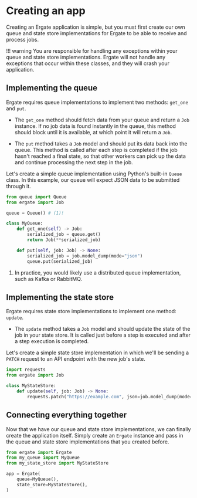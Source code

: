 # Creating an app

Creating an Ergate application is simple, but you must first create our own queue and state store implementations for Ergate to be able to receive and process jobs.


!!! warning
    You are responsible for handling any exceptions within your queue and state store implementations. Ergate will not handle any exceptions that occur within these classes, and they will crash your application.

## Implementing the queue

Ergate requires queue implementations to implement two methods: `get_one` and `put`.

- The `get_one` method should fetch data from your queue and return a `Job` instance. If no job data is found instantly in the queue, this method should block until it is available, at which point it will return a `Job`.

- The `put` method takes a `Job` model and should put its data back into the queue. This method is called after each step is completed if the job hasn't reached a final state, so that other workers can pick up the data and continue processing the next step in the job.

Let's create a simple queue implementation using Python's built-in `Queue` class. In this example, our queue will expect JSON data to be submitted through it.

```py title="my_queue.py"
from queue import Queue
from ergate import Job

queue = Queue() # (1)!

class MyQueue:
    def get_one(self) -> Job:
        serialized_job = queue.get()
        return Job(**serialized_job)

    def put(self, job: Job) -> None:
        serialized_job = job.model_dump(mode="json")
        queue.put(serialized_job)
```

1. In practice, you would likely use a distributed queue implementation, such as Kafka or RabbitMQ.


## Implementing the state store

Ergate requires state store implementations to implement one method: `update`.

- The `update` method takes a `Job` model and should update the state of the job in your state store. It is called just before a step is executed and after a step execution is completed.

Let's create a simple state store implementation in which we'll be sending a `PATCH` request to an API endpoint with the new job's state.

```py title="my_state_store.py"
import requests
from ergate import Job

class MyStateStore:
    def update(self, job: Job) -> None:
        requests.patch("https://example.com", json=job.model_dump(mode="json"))
```


## Connecting everything together

Now that we have our queue and state store implementations, we can finally create the application itself. Simply create an `Ergate` instance and pass in the queue and state store implementations that you created before.

```py title="app.py"
from ergate import Ergate
from my_queue import MyQueue
from my_state_store import MyStateStore

app = Ergate(
    queue=MyQueue(),
    state_store=MyStateStore(),
)
```
